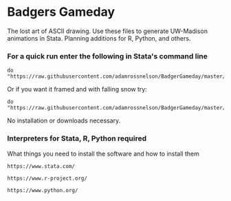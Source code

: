 # Badgers Gameday

The lost art of ASCII drawing. Use these files to generate UW-Madison animations in Stata. Planning additions for R, Python, and others.

### For a quick run enter the following in Stata's command line

```
do "https://raw.githubusercontent.com/adamrossnelson/BadgerGameday/master/GameDayStata.do"
```
Or if you want it framed and with falling snow try:

```
do "https://raw.githubusercontent.com/adamrossnelson/BadgerGameday/master/GameDayStataSnow.do"
```
No installation or downloads necessary.

### Interpreters for Stata, R, Python required

What things you need to install the software and how to install them

```
https://www.stata.com/

https://www.r-project.org/

https://www.python.org/

```